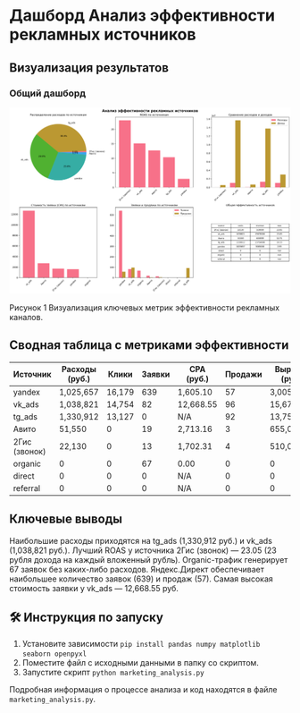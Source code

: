 # Дашборд Анализ эффективности рекламных источников

## Визуализация результатов

### Общий дашборд
![Marketing Dashboard](marketing_dashboard.png)

Рисунок 1 Визуализация ключевых метрик эффективности рекламных каналов.

## Сводная таблица с метриками эффективности

| Источник        | Расходы (руб.) | Клики | Заявки | CPA (руб.) | Продажи | Выручка (руб.) | ROAS |
|----------------|---------------|-------|--------|------------|---------|----------------|------|
| yandex         | 1,025,657     | 16,179| 639    | 1,605.10   | 57      | 3,005,000      | 2.93 |
| vk_ads         | 1,038,821     | 14,754| 82     | 12,668.55  | 96      | 15,678,000     | 15.09|
| tg_ads         | 1,330,912     | 13,127| 0      | N/A        | 92      | 13,754,000     | 10.33|
| Авито          | 51,550        | 0     | 19     | 2,713.16   | 3       | 655,000        | 12.71|
| 2Гис (звонок)  | 22,130        | 0     | 13     | 1,702.31   | 4       | 510,000        | 23.05|
| organic        | 0             | 0     | 67     | 0.00       | 0       | 0              | N/A  |
| direct         | 0             | 0     | 0      | N/A        | 0       | 0              | N/A  |
| referral       | 0             | 0     | 0      | N/A        | 0       | 0              | N/A  |

## Ключевые выводы

Наибольшие расходы приходятся на tg_ads (1,330,912 руб.) и vk_ads (1,038,821 руб.).
Лучший ROAS у источника 2Гис (звонок) — 23.05 (23 рубля дохода на каждый вложенный рубль).
Organic-трафик генерирует 67 заявок без каких-либо расходов.
Яндекс.Директ обеспечивает наибольшее количество заявок (639) и продаж (57).
Самая высокая стоимость заявки у vk_ads — 12,668.55 руб.

## 🛠 Инструкция по запуску
1.  Установите зависимости `pip install pandas numpy matplotlib seaborn openpyxl`
2.  Поместите файл с исходными данными в папку со скриптом.
3.  Запустите скрипт `python marketing_analysis.py`

Подробная информация о процессе анализа и код находятся в файле `marketing_analysis.py`.
